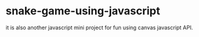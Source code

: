 # snake-game-using-javascript
it is also another javascript mini project for fun using canvas javascript API.
